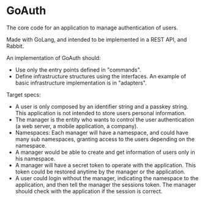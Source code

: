 # GoAuth
The core code for an application to manage authentication of users.

Made with GoLang, and intended to be implemented in a REST API, and Rabbit.

An implementation of GoAuth should:
- Use only the entry points defined in "commands".
- Define infrastructure structures using the interfaces. An example of basic infrastructure implementation is in 
"adapters".

Target specs:
* A user is only composed by an identifier string and a passkey string. This application is not intended to store users 
personal information.
* The manager is the entity who wants to control the user authentication (a web server, a mobile application, a 
company). 
* Namespaces: Each manager will have a namespace, and could have many sub namespaces, granting access to the users
depending on the namespace.
* A manager would be able to create and get information of users only in his namespace.
* A manager will have a secret token to operate with the application. This token could be restored anytime by the 
manager or the application.
* A user could login without the manager, indicating the namespace to the application, and then tell the manager 
the sessions token. The manager should check with the application if the session is correct.
